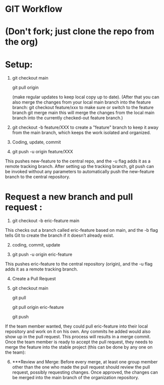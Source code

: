 # GIT Workflow

# (Don't fork; just clone the repo from the org)

# Setup:

1. git checkout main

   git pull origin

   (make regular updates to keep local copy up to date).
  (After that you can also merge the changes from your local main branch into the feature branch:
  git checkout feature/xxx to make sure or switch to the feature branch
  git merge main  this will merge the changes from the local main branch into the currently checked-out feature branch.)

3. git checkout -b feature/XXX
to create a "feature" branch to keep it away from the main branch, which keeps the work isolated and organized.

4. Coding, update, commit

5. git push -u origin feature/XXX

This pushes new-feature to the central repo, and the -u flag adds it as a remote tracking branch. After setting up the tracking branch, git push can be invoked without any parameters to automatically push the new-feature branch to the central repository.

# Request a new branch and pull request :
1. git checkout -b eric-feature main

This checks out a branch called eric-feature based on main, and the -b flag tells Git to create the branch if it doesn’t already exist.

2. coding, commit, update

3. git push -u origin eric-feature

This pushes eric-feature to the central repository (origin), and the -u flag adds it as a remote tracking branch.

4. Create a Pull Request

5. git checkout main

   git pull

   git pull origin eric-feature

   git push

If the team member wanted, they could pull eric-feature into their local repository and work on it on his own. Any commits he added would also show up in the pull request.
This process will results in a merge commit. Once the team member is ready to accept the pull request, they needs to merge the feature into the stable project (this can be done by any one on the team):

6. ***Review and Merge: Before every merge, at least one group member other than the one who made the pull request should review the pull request, possibly requesting changes. Once approved, the changes can be merged into the main branch of the organization repository.
